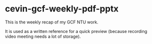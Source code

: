 # cevin-gcf-weekly-pdf-pptx
This is the weekly recap of my GCF NTU work.

It is used as a written reference for a quick preview (because recording video meeting needs a lot of storage).